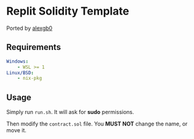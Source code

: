 # Replit Solidity Template
Ported by [alexgb0](https://github.com/alexgb0)

## Requirements
```yaml
Windows:
	- WSL >= 1
Linux/BSD:
	- nix-pkg
```

## Usage
Simply run `run.sh`. It will ask for __sudo__ permissions.

Then modify the `contract.sol` file. You __MUST NOT__ change the name, or move it.